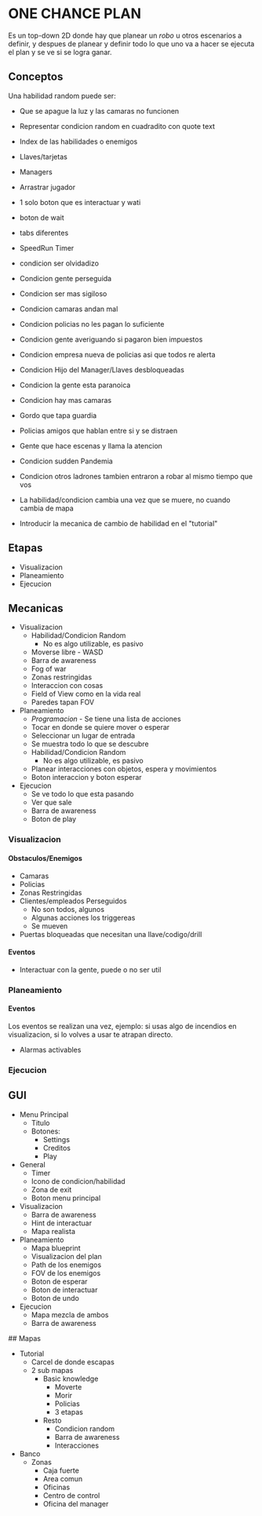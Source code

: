 # ONE CHANCE PLAN

Es un top-down 2D donde hay que planear un *robo* u otros escenarios a definir, y despues de planear y definir todo lo que uno va a hacer se ejecuta el plan y se ve si se logra ganar.

## Conceptos

Una habilidad random puede ser:
* Que se apague la luz y las camaras no funcionen

* Representar condicion random en cuadradito con quote text
* Index de las habilidades o enemigos
* Llaves/tarjetas
* Managers
* Arrastrar jugador
* 1 solo boton que es interactuar y wati
* boton de wait
* tabs diferentes
* SpeedRun Timer
* condicion ser olvidadizo
* Condicion gente perseguida
* Condicion ser mas sigiloso
* Condicion camaras andan mal
* Condicion policias no les pagan lo suficiente
* Condicion gente averiguando si pagaron bien impuestos
* Condicion empresa nueva de policias asi que todos re alerta
* Condicion Hijo del Manager/Llaves desbloqueadas
* Condicion la gente esta paranoica
* Condicion hay mas camaras
* Gordo que tapa guardia
* Policias amigos que hablan entre si y se distraen
* Gente que hace escenas y llama la atencion
* Condicion sudden Pandemia
* Condicion otros ladrones tambien entraron a robar al mismo tiempo que vos

* La habilidad/condicion cambia una vez que se muere, no cuando cambia de mapa
* Introducir la mecanica de cambio de habilidad en el "tutorial"

## Etapas

* Visualizacion
* Planeamiento
* Ejecucion

## Mecanicas

* Visualizacion
  * Habilidad/Condicion Random
    * No es algo utilizable, es pasivo
  * Moverse libre - WASD
  * Barra de awareness
  * Fog of war
  * Zonas restringidas
  * Interaccion con cosas
  * Field of View como en la vida real
  * Paredes tapan FOV
* Planeamiento
  * *Programacion* - Se tiene una lista de acciones
  * Tocar en donde se quiere mover o esperar
  * Seleccionar un lugar de entrada
  * Se muestra todo lo que se descubre
  * Habilidad/Condicion Random
    * No es algo utilizable, es pasivo
  * Planear interacciones con objetos, espera y movimientos
  * Boton interaccion y boton esperar
* Ejecucion
  * Se ve todo lo que esta pasando
  * Ver que sale
  * Barra de awareness
  * Boton de play
  
### Visualizacion

#### Obstaculos/Enemigos

* Camaras
* Policias
* Zonas Restringidas
* Clientes/empleados Perseguidos
  * No son todos, algunos
  * Algunas acciones los triggereas
  * Se mueven
* Puertas bloqueadas que necesitan una llave/codigo/drill

#### Eventos

* Interactuar con la gente, puede o no ser util

### Planeamiento

#### Eventos
Los eventos se realizan una vez, ejemplo: si usas algo de incendios en visualizacion, si lo volves a usar te atrapan directo.

* Alarmas activables

### Ejecucion

## GUI

* Menu Principal
  * Titulo
  * Botones:
    * Settings
    * Creditos
    * Play
* General
  * Timer
  * Icono de condicion/habilidad
  * Zona de exit
  * Boton menu principal
* Visualizacion
  * Barra de awareness
  * Hint de interactuar
  * Mapa realista
* Planeamiento
  * Mapa blueprint
  * Visualizacion del plan
  * Path de los enemigos
  * FOV de los enemigos
  * Boton de esperar
  * Boton de interactuar
  * Boton de undo
* Ejecucion
  * Mapa mezcla de ambos
  * Barra de awareness
  
## Mapas

* Tutorial
  * Carcel de donde escapas
  * 2 sub mapas
    * Basic knowledge
      * Moverte
      * Morir
      * Policias
      * 3 etapas
    * Resto
      * Condicion random
      * Barra de awareness
      * Interacciones
* Banco
  * Zonas
    * Caja fuerte
    * Area comun
    * Oficinas
    * Centro de control
    * Oficina del manager
